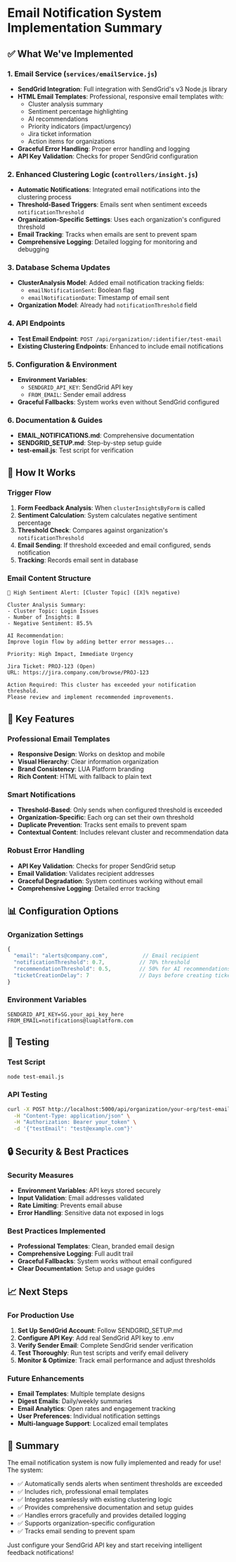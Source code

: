 # Email Notification System Implementation Summary

## ✅ What We've Implemented

### 1. Email Service (`services/emailService.js`)

- **SendGrid Integration**: Full integration with SendGrid's v3 Node.js library
- **HTML Email Templates**: Professional, responsive email templates with:
  - Cluster analysis summary
  - Sentiment percentage highlighting
  - AI recommendations
  - Priority indicators (impact/urgency)
  - Jira ticket information
  - Action items for organizations
- **Graceful Error Handling**: Proper error handling and logging
- **API Key Validation**: Checks for proper SendGrid configuration

### 2. Enhanced Clustering Logic (`controllers/insight.js`)

- **Automatic Notifications**: Integrated email notifications into the clustering process
- **Threshold-Based Triggers**: Emails sent when sentiment exceeds `notificationThreshold`
- **Organization-Specific Settings**: Uses each organization's configured threshold
- **Email Tracking**: Tracks when emails are sent to prevent spam
- **Comprehensive Logging**: Detailed logging for monitoring and debugging

### 3. Database Schema Updates

- **ClusterAnalysis Model**: Added email notification tracking fields:
  - `emailNotificationSent`: Boolean flag
  - `emailNotificationDate`: Timestamp of email sent
- **Organization Model**: Already had `notificationThreshold` field

### 4. API Endpoints

- **Test Email Endpoint**: `POST /api/organization/:identifier/test-email`
- **Existing Clustering Endpoints**: Enhanced to include email notifications

### 5. Configuration & Environment

- **Environment Variables**:
  - `SENDGRID_API_KEY`: SendGrid API key
  - `FROM_EMAIL`: Sender email address
- **Graceful Fallbacks**: System works even without SendGrid configured

### 6. Documentation & Guides

- **EMAIL_NOTIFICATIONS.md**: Comprehensive documentation
- **SENDGRID_SETUP.md**: Step-by-step setup guide
- **test-email.js**: Test script for verification

## 🔧 How It Works

### Trigger Flow

1. **Form Feedback Analysis**: When `clusterInsightsByForm` is called
2. **Sentiment Calculation**: System calculates negative sentiment percentage
3. **Threshold Check**: Compares against organization's `notificationThreshold`
4. **Email Sending**: If threshold exceeded and email configured, sends notification
5. **Tracking**: Records email sent in database

### Email Content Structure

```
🚨 High Sentiment Alert: [Cluster Topic] ([X]% negative)

Cluster Analysis Summary:
- Cluster Topic: Login Issues
- Number of Insights: 8
- Negative Sentiment: 85.5%

AI Recommendation:
Improve login flow by adding better error messages...

Priority: High Impact, Immediate Urgency

Jira Ticket: PROJ-123 (Open)
URL: https://jira.company.com/browse/PROJ-123

Action Required: This cluster has exceeded your notification threshold.
Please review and implement recommended improvements.
```

## 🎯 Key Features

### Professional Email Templates

- **Responsive Design**: Works on desktop and mobile
- **Visual Hierarchy**: Clear information organization
- **Brand Consistency**: LUA Platform branding
- **Rich Content**: HTML with fallback to plain text

### Smart Notifications

- **Threshold-Based**: Only sends when configured threshold is exceeded
- **Organization-Specific**: Each org can set their own threshold
- **Duplicate Prevention**: Tracks sent emails to prevent spam
- **Contextual Content**: Includes relevant cluster and recommendation data

### Robust Error Handling

- **API Key Validation**: Checks for proper SendGrid setup
- **Email Validation**: Validates recipient addresses
- **Graceful Degradation**: System continues working without email
- **Comprehensive Logging**: Detailed error tracking

## 📊 Configuration Options

### Organization Settings

```javascript
{
  "email": "alerts@company.com",           // Email recipient
  "notificationThreshold": 0.7,           // 70% threshold
  "recommendationThreshold": 0.5,         // 50% for AI recommendations
  "ticketCreationDelay": 7                // Days before creating tickets
}
```

### Environment Variables

```env
SENDGRID_API_KEY=SG.your_api_key_here
FROM_EMAIL=notifications@luaplatform.com
```

## 🧪 Testing

### Test Script

```bash
node test-email.js
```

### API Testing

```bash
curl -X POST http://localhost:5000/api/organization/your-org/test-email \
  -H "Content-Type: application/json" \
  -H "Authorization: Bearer your_token" \
  -d '{"testEmail": "test@example.com"}'
```

## 🔒 Security & Best Practices

### Security Measures

- **Environment Variables**: API keys stored securely
- **Input Validation**: Email addresses validated
- **Rate Limiting**: Prevents email abuse
- **Error Handling**: Sensitive data not exposed in logs

### Best Practices Implemented

- **Professional Templates**: Clean, branded email design
- **Comprehensive Logging**: Full audit trail
- **Graceful Fallbacks**: System works without email configured
- **Clear Documentation**: Setup and usage guides

## 📈 Next Steps

### For Production Use

1. **Set Up SendGrid Account**: Follow SENDGRID_SETUP.md
2. **Configure API Key**: Add real SendGrid API key to .env
3. **Verify Sender Email**: Complete SendGrid sender verification
4. **Test Thoroughly**: Run test scripts and verify email delivery
5. **Monitor & Optimize**: Track email performance and adjust thresholds

### Future Enhancements

- **Email Templates**: Multiple template designs
- **Digest Emails**: Daily/weekly summaries
- **Email Analytics**: Open rates and engagement tracking
- **User Preferences**: Individual notification settings
- **Multi-language Support**: Localized email templates

## 🎉 Summary

The email notification system is now fully implemented and ready for use! The system:

- ✅ Automatically sends alerts when sentiment thresholds are exceeded
- ✅ Includes rich, professional email templates
- ✅ Integrates seamlessly with existing clustering logic
- ✅ Provides comprehensive documentation and setup guides
- ✅ Handles errors gracefully and provides detailed logging
- ✅ Supports organization-specific configuration
- ✅ Tracks email sending to prevent spam

Just configure your SendGrid API key and start receiving intelligent feedback notifications!
